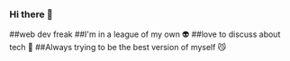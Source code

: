 ### Hi there 👋
##web dev freak 
##I'm in a league of my own 👽
##love to discuss about tech 🌱
##Always trying to be the best version of myself 😼


<!--
**phaneendra24/phaneendra24** is a ✨ _special_ ✨ repository because its `README.md` (this file) appears on your GitHub profile.

Here are some ideas to get you started:

- 🔭 I’m currently working on ...
- 🌱 I’m currently learning ...
- 👯 I’m looking to collaborate on ...
- 🤔 I’m looking for help with ...
- 💬 Ask me about ...
- 📫 How to reach me: ...
- 😄 Pronouns: ...
- ⚡ Fun fact: ...
-->
